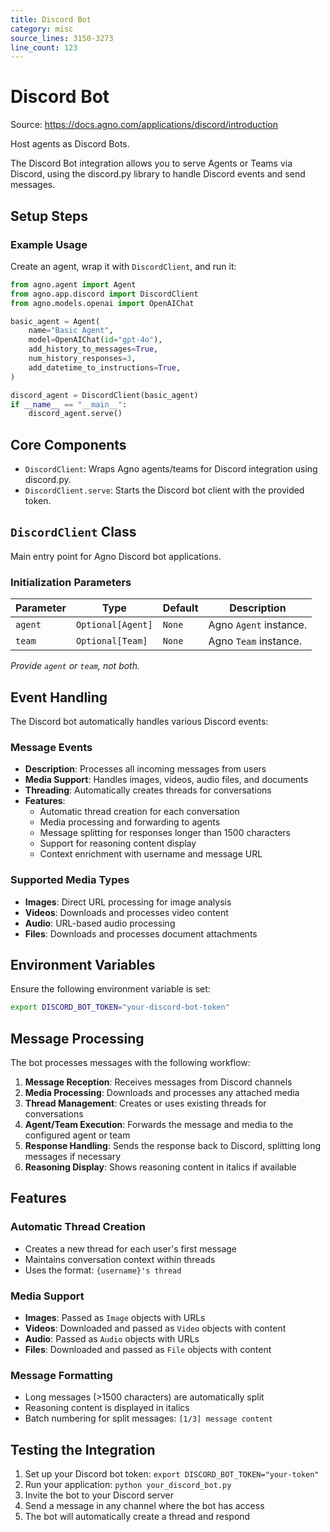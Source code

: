 ```yaml
---
title: Discord Bot
category: misc
source_lines: 3150-3273
line_count: 123
---
```


# Discord Bot
Source: https://docs.agno.com/applications/discord/introduction

Host agents as Discord Bots.

The Discord Bot integration allows you to serve Agents or Teams via Discord, using the discord.py library to handle Discord events and send messages.

## Setup Steps

<Snippet file="setup-discord-app.mdx" />

### Example Usage

Create an agent, wrap it with `DiscordClient`, and run it:

```python
from agno.agent import Agent
from agno.app.discord import DiscordClient
from agno.models.openai import OpenAIChat

basic_agent = Agent(
    name="Basic Agent",
    model=OpenAIChat(id="gpt-4o"), 
    add_history_to_messages=True,
    num_history_responses=3,
    add_datetime_to_instructions=True,
)

discord_agent = DiscordClient(basic_agent)
if __name__ == "__main__":
    discord_agent.serve()
```

## Core Components

* `DiscordClient`: Wraps Agno agents/teams for Discord integration using discord.py.
* `DiscordClient.serve`: Starts the Discord bot client with the provided token.

## `DiscordClient` Class

Main entry point for Agno Discord bot applications.

### Initialization Parameters

| Parameter | Type              | Default | Description            |
| --------- | ----------------- | ------- | ---------------------- |
| `agent`   | `Optional[Agent]` | `None`  | Agno `Agent` instance. |
| `team`    | `Optional[Team]`  | `None`  | Agno `Team` instance.  |

*Provide `agent` or `team`, not both.*

## Event Handling

The Discord bot automatically handles various Discord events:

### Message Events

* **Description**: Processes all incoming messages from users
* **Media Support**: Handles images, videos, audio files, and documents
* **Threading**: Automatically creates threads for conversations
* **Features**:
  * Automatic thread creation for each conversation
  * Media processing and forwarding to agents
  * Message splitting for responses longer than 1500 characters
  * Support for reasoning content display
  * Context enrichment with username and message URL

### Supported Media Types

* **Images**: Direct URL processing for image analysis
* **Videos**: Downloads and processes video content
* **Audio**: URL-based audio processing
* **Files**: Downloads and processes document attachments

## Environment Variables

Ensure the following environment variable is set:

```bash
export DISCORD_BOT_TOKEN="your-discord-bot-token"
```

## Message Processing

The bot processes messages with the following workflow:

1. **Message Reception**: Receives messages from Discord channels
2. **Media Processing**: Downloads and processes any attached media
3. **Thread Management**: Creates or uses existing threads for conversations
4. **Agent/Team Execution**: Forwards the message and media to the configured agent or team
5. **Response Handling**: Sends the response back to Discord, splitting long messages if necessary
6. **Reasoning Display**: Shows reasoning content in italics if available

## Features

### Automatic Thread Creation

* Creates a new thread for each user's first message
* Maintains conversation context within threads
* Uses the format: `{username}'s thread`

### Media Support

* **Images**: Passed as `Image` objects with URLs
* **Videos**: Downloaded and passed as `Video` objects with content
* **Audio**: Passed as `Audio` objects with URLs
* **Files**: Downloaded and passed as `File` objects with content

### Message Formatting

* Long messages (>1500 characters) are automatically split
* Reasoning content is displayed in italics
* Batch numbering for split messages: `[1/3] message content`

## Testing the Integration

1. Set up your Discord bot token: `export DISCORD_BOT_TOKEN="your-token"`
2. Run your application: `python your_discord_bot.py`
3. Invite the bot to your Discord server
4. Send a message in any channel where the bot has access
5. The bot will automatically create a thread and respond


